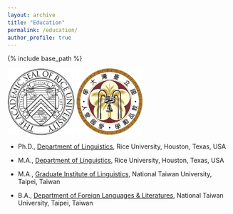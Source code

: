 ```yaml
---
layout: archive
title: "Education"
permalink: /education/
author_profile: true
---
```


{% include base_path %}

<img width="150" height="150" src="https://github.com/howard-haowen/howard-haowen.github.io/raw/master/images/rice.png">
<img width="150" height="150" src="https://github.com/howard-haowen/howard-haowen.github.io/raw/master/images/ntu.jpg">

- Ph.D., [Department of Linguistics](https://linguistics.rice.edu/), Rice University, Houston, Texas, USA

- M.A., [Department of Linguistics](https://linguistics.rice.edu/), Rice University, Houston, Texas, USA  

- M.A., [Graduate Institute of Linguistics](https://linguistics.ntu.edu.tw/), National Taiwan University, Taipei, Taiwan

- B.A., [Department of Foreign Languages & Literatures](https://www.forex.ntu.edu.tw/?lang=en), National Taiwan University, Taipei, Taiwan
